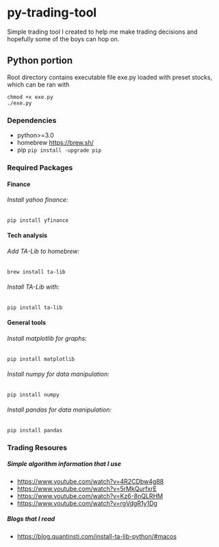 # py-trading-tool

Simple trading tool I created to help me make trading decisions and hopefully some of the boys can hop on.

## Python portion
Root directory contains executable file exe.py loaded with preset stocks, which can be ran with
````
chmod +x exe.py
./exe.py
````
### Dependencies
- python>=3.0
- homebrew https://brew.sh/
- pip `pip install -upgrade pip`

### Required Packages

#### Finance
###### Install yahoo finance:
`pip install yfinance`
 
#### Tech analysis
###### Add TA-Lib to homebrew:
`brew install ta-lib`

###### Install TA-Lib with:
`pip install ta-lib`

#### General tools
###### Install matplotlib for graphs:
`pip install matplotlib`
###### Install numpy for data manipulation:
`pip install numpy`
###### Install pandas for data manipulation:
`pip install pandas`

### Trading Resoures

##### Simple algorithm information that I use
- https://www.youtube.com/watch?v=4R2CDbw4g88
- https://www.youtube.com/watch?v=5rMkQurfxrE
- https://www.youtube.com/watch?v=Kz6-8nQLRHM
- https://www.youtube.com/watch?v=rgVdgR1y1Dg


##### Blogs that I read
- https://blog.quantinsti.com/install-ta-lib-python/#macos
